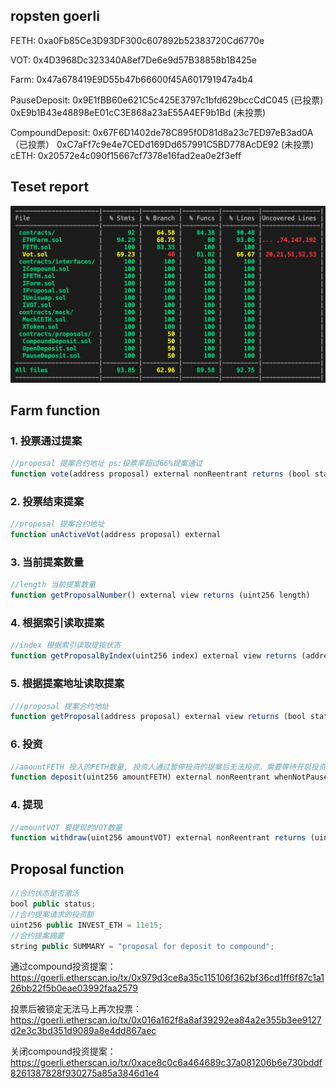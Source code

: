 ## ropsten  goerli

FETH: 0xa0Fb85Ce3D93DF300c607892b52383720Cd6770e

VOT: 0x4D3968Dc323340A8ef7De6e9d57B38858b1B425e

Farm: 0x47a678419E9D55b47b66600f45A601791947a4b4

PauseDeposit: 0x9E1fBB60e621C5c425E3797c1bfd629bccCdC045   (已投票)
              0xE9b1B43e48898eE01cC3E868a23aE55A4EF9b1Bd   (未投票)

CompoundDeposit: 0x67F6D1402de78C895f0D81d8a23c7ED97eB3ad0A （已投票）
                 0xC7aFf7c9e4e7CEDd169Dd657991C5BD778AcDE92  (未投票)
cETH: 0x20572e4c090f15667cf7378e16fad2ea0e2f3eff

## Teset report
![](./coverage/testreport.jpg)

## Farm function

### 1. 投票通过提案 
```javascript
//proposal 提案合约地址 ps:投票率超过66%提案通过
function vote(address proposal) external nonReentrant returns (bool status, uint256 votes)
```

### 2. 投票结束提案
```javascript
//proposal 提案合约地址
function unActiveVot(address proposal) external
```

### 3. 当前提案数量
```javascript
//length 当前提案数量
function getProposalNumber() external view returns (uint256 length)
```

### 4. 根据索引读取提案
```javascript
//index 根据索引读取提按状态
function getProposalByIndex(uint256 index) external view returns (address proposal, bool status, uint256 votes, uint256 expired))
```

### 5. 根据提案地址读取提案
```javascript
///proposal 提案合约地址
function getProposal(address proposal) external view returns (bool status, uint256 votes, uint256 expired)
```

### 6. 投资
```javascript
//amountFETH 投入的FETH数量, 投资人通过暂停投资的提案后无法投资。需要等待开启投资的提案通过后才能继续投资
function deposit(uint256 amountFETH) external nonReentrant whenNotPaused returns (uint256 liquidity)
```
### 4. 提现
```javascript
//amountVOT 要提现的VOT数量
function withdraw(uint256 amountVOT) external nonReentrant returns (uint256 withdrawAmount)
```
## Proposal function 
```javascript
//合约状态是否激活
bool public status;
//合约提案请求的投资额
uint256 public INVEST_ETH = 11e15;
//合约提案摘要
string public SUMMARY = "proposal for deposit to compound";
```
通过compound投资提案：https://goerli.etherscan.io/tx/0x979d3ce8a35c115106f362bf36cd1ff6f87c1a126bb22f5b0eae03992faa2579

投票后被锁定无法马上再次投票：https://goerli.etherscan.io/tx/0x016a162f8a8af39292ea84a2e355b3ee9127d2e3c3bd351d9089a8e4dd867aec

关闭compound投资提案：https://goerli.etherscan.io/tx/0xace8c0c6a464689c37a081206b6e730bddf8261387828f930275a85a3846d1e4


